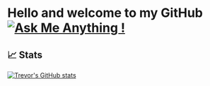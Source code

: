 # Hello and welcome to my GitHub [![Ask Me Anything !](https://img.shields.io/badge/Ask%20me-anything-1abc9c.svg)](https://GitHub.com/Naereen/ama)

## 📈 Stats

[![Trevor's GitHub stats](https://github-readme-stats.vercel.app/api?username=TrevorSmale)](https://github.com/anuraghazra/github-readme-stats)





